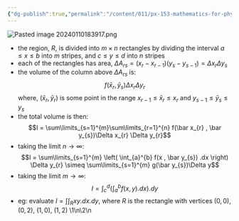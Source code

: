 ```yaml
---
{"dg-publish":true,"permalink":"/content/011/px-153-mathematics-for-physicists/term-2/px-153-i-integration/px-153-i3-domain-of-integration/","noteIcon":"1","created":"2024-11-25T10:50:32.000+00:00","updated":"2024-11-26T19:38:05.046+00:00"}
---
```


![Pasted image 20240110183917.png](/img/user/pics/Pasted%20image%2020240110183917.png) 
- the region, $R$, is divided into $m\times n$ rectangles by dividing the interval $a \leq x \leq b$ into $m$ stripes, and $c \leq y \leq d$ into $n$ stripes
- each of the rectangles has area, $\Delta A_{rs} = (x_{r}-x_{r-1})(y_{s}-y_{s-1}) = \Delta x_{r} \Delta y_{s}$
- the volume of the column above $\Delta A_{rs}$ is: 
$$f(\bar x_{r} , \bar y_{s})\Delta x_{r} \Delta y_{r}$$
		where, $(\bar x_{r} , \bar y_{r})$ is some point in the range $x_{r-1} \leq \bar x_{r} \leq x_{r}$ and $y_{s-1} \leq \bar y_{s} \leq y_{s}$
- the total volume is then: 
$$I = \sum\limits_{s=1}^{m}\sum\limits_{r=1}^{n} f(\bar x_{r} , \bar y_{s})\Delta x_{r} \Delta y_{r}$$
- taking the limit $n\to \infty$: 
$$I = \sum\limits_{s=1}^{m} \left( \int_{a}^{b} f(x , \bar y_{s}) .dx \right) \Delta y_{r} \simeq \sum\limits_{s=1}^{m} g(\bar y_{s})\Delta y$$
- taking the limit $m\to \infty$: 
$$I = \int_{c}^{d} \left(\int_{a}^{b} f(x, y) .dx \right) .dy$$
- eg: evaluate $I = \int\int_{R} xy.dx.dy$, where $R$ is the rectangle with vertices $(0,0)$, $(0,2)$, $(1,0)$, $(1,2)$
\1\n\2\n